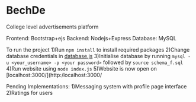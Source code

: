 # BechDe
College level advertisements platform

Frontend:
Bootstrap+ejs
Backend:
Nodejs+Express
Database:
MySQL

To run the project
1)Run `npm install` to install required packages
2)Change database credentials in [database.js](/database.js)
3)Initialise database by running `mysql -u <your_username> -p <your password>` followed by `source schema_f.sql`
4)Run website using `node index.js`
5)Website is now open on [localhost:3000/](http:/localhost:3000/

Pending Implementations:
1)Messaging system with profile page interface
2)Ratings for users
